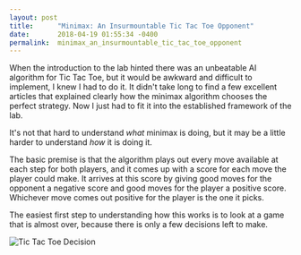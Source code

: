 ```yaml
---
layout: post
title:      "Minimax: An Insurmountable Tic Tac Toe Opponent"
date:       2018-04-19 01:55:34 -0400
permalink:  minimax_an_insurmountable_tic_tac_toe_opponent
---
```



When the introduction to the lab hinted there was an unbeatable AI algorithm for Tic Tac Toe, but it would be awkward and difficult to implement, I knew I had to do it. It didn't take long to find a few excellent articles that explained clearly how the minimax algorithm chooses the perfect strategy. Now I just had to fit it into the established framework of the lab.

It's not that hard to understand *what* minimax is doing, but it may be a little harder to understand *how* it is doing it.

The basic premise is that the algorithm plays out every move available at each step for both players, and it comes up with a score for each move the player could make. It arrives at this score by giving good moves for the opponent a negative score and good moves for the player a positive score. Whichever move comes out positive for the player is the one it picks.

The easiest first step to understanding how this works is to look at a game that is almost over, because there is only a few decisions left to make.

![Tic Tac Toe Decision](https://imgur.com/PduYtGR)


